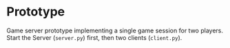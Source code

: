 # Prototype

Game server prototype implementing a single game session for two players. Start the Server (`server.py`) first, then two clients (`client.py`).

